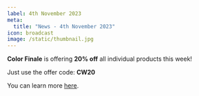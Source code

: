 ```yaml
---
label: 4th November 2023
meta:
  title: "News - 4th November 2023"
icon: broadcast
image: /static/thumbnail.jpg
---
```


**Color Finale** is offering **20% off** all individual products this week!

Just use the offer code: **CW20**

You can learn more [here](https://colorfinale.com/store).